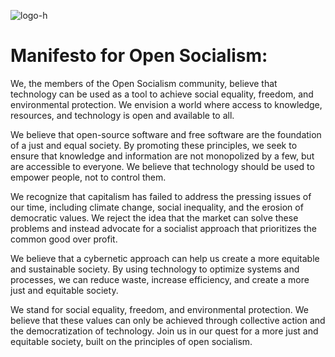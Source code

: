 ![logo-h](https://user-images.githubusercontent.com/34670018/231368487-e7c3cb78-1f6c-4a1e-9abd-8af4807a7fdc.png)

# Manifesto for Open Socialism:

We, the members of the Open Socialism community, believe that technology can be used as a tool to achieve social equality, freedom, and environmental protection. We envision a world where access to knowledge, resources, and technology is open and available to all.

We believe that open-source software and free software are the foundation of a just and equal society. By promoting these principles, we seek to ensure that knowledge and information are not monopolized by a few, but are accessible to everyone. We believe that technology should be used to empower people, not to control them.

We recognize that capitalism has failed to address the pressing issues of our time, including climate change, social inequality, and the erosion of democratic values. We reject the idea that the market can solve these problems and instead advocate for a socialist approach that prioritizes the common good over profit.

We believe that a cybernetic approach can help us create a more equitable and sustainable society. By using technology to optimize systems and processes, we can reduce waste, increase efficiency, and create a more just and equitable society.

We stand for social equality, freedom, and environmental protection. We believe that these values can only be achieved through collective action and the democratization of technology. Join us in our quest for a more just and equitable society, built on the principles of open socialism.
